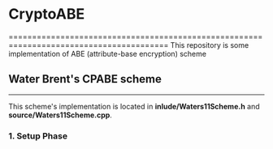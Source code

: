 # CryptoABE
========================================================================================
This repository is some implementation of ABE (attribute-base encryption) scheme

## Water Brent's CPABE scheme 
-----------------------------------------------------------------------------------------
  This scheme's implementation is located in __inlude/Waters11Scheme.h__ and __source/Waters11Scheme.cpp__.

### 1. Setup Phase


